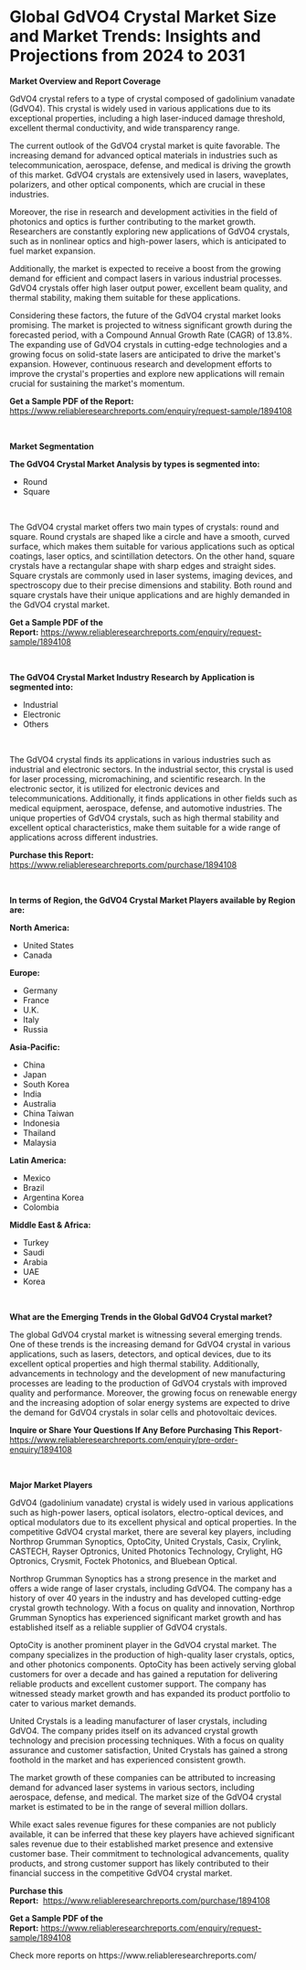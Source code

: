 <p><h1>Global GdVO4 Crystal Market Size and Market Trends: Insights and Projections from 2024 to 2031</h1></p><p><strong>Market Overview and Report Coverage</strong></p>
<p><p>GdVO4 crystal refers to a type of crystal composed of gadolinium vanadate (GdVO4). This crystal is widely used in various applications due to its exceptional properties, including a high laser-induced damage threshold, excellent thermal conductivity, and wide transparency range.</p><p>The current outlook of the GdVO4 crystal market is quite favorable. The increasing demand for advanced optical materials in industries such as telecommunication, aerospace, defense, and medical is driving the growth of this market. GdVO4 crystals are extensively used in lasers, waveplates, polarizers, and other optical components, which are crucial in these industries.</p><p>Moreover, the rise in research and development activities in the field of photonics and optics is further contributing to the market growth. Researchers are constantly exploring new applications of GdVO4 crystals, such as in nonlinear optics and high-power lasers, which is anticipated to fuel market expansion.</p><p>Additionally, the market is expected to receive a boost from the growing demand for efficient and compact lasers in various industrial processes. GdVO4 crystals offer high laser output power, excellent beam quality, and thermal stability, making them suitable for these applications.</p><p>Considering these factors, the future of the GdVO4 crystal market looks promising. The market is projected to witness significant growth during the forecasted period, with a Compound Annual Growth Rate (CAGR) of 13.8%. The expanding use of GdVO4 crystals in cutting-edge technologies and a growing focus on solid-state lasers are anticipated to drive the market's expansion. However, continuous research and development efforts to improve the crystal's properties and explore new applications will remain crucial for sustaining the market's momentum.</p></p>
<p><strong>Get a Sample PDF of the Report:</strong> <a href="https://www.reliableresearchreports.com/enquiry/request-sample/1894108">https://www.reliableresearchreports.com/enquiry/request-sample/1894108</a></p>
<p>&nbsp;</p>
<p><strong>Market Segmentation</strong></p>
<p><strong>The GdVO4 Crystal Market Analysis by types is segmented into:</strong></p>
<p><ul><li>Round</li><li>Square</li></ul></p>
<p>&nbsp;</p>
<p><p>The GdVO4 crystal market offers two main types of crystals: round and square. Round crystals are shaped like a circle and have a smooth, curved surface, which makes them suitable for various applications such as optical coatings, laser optics, and scintillation detectors. On the other hand, square crystals have a rectangular shape with sharp edges and straight sides. Square crystals are commonly used in laser systems, imaging devices, and spectroscopy due to their precise dimensions and stability. Both round and square crystals have their unique applications and are highly demanded in the GdVO4 crystal market.</p></p>
<p><strong>Get a Sample PDF of the Report:</strong>&nbsp;<a href="https://www.reliableresearchreports.com/enquiry/request-sample/1894108">https://www.reliableresearchreports.com/enquiry/request-sample/1894108</a></p>
<p>&nbsp;</p>
<p><strong>The GdVO4 Crystal Market Industry Research by Application is segmented into:</strong></p>
<p><ul><li>Industrial</li><li>Electronic</li><li>Others</li></ul></p>
<p>&nbsp;</p>
<p><p>The GdVO4 crystal finds its applications in various industries such as industrial and electronic sectors. In the industrial sector, this crystal is used for laser processing, micromachining, and scientific research. In the electronic sector, it is utilized for electronic devices and telecommunications. Additionally, it finds applications in other fields such as medical equipment, aerospace, defense, and automotive industries. The unique properties of GdVO4 crystals, such as high thermal stability and excellent optical characteristics, make them suitable for a wide range of applications across different industries.</p></p>
<p><strong>Purchase this Report:</strong>&nbsp; <a href="https://www.reliableresearchreports.com/purchase/1894108">https://www.reliableresearchreports.com/purchase/1894108</a></p>
<p>&nbsp;</p>
<p><strong>In terms of Region, the GdVO4 Crystal Market Players available by Region are:</strong></p>
<p>
    <p> <strong> North America: </strong>
        <ul>
            <li>United States</li>
            <li>Canada</li>
        </ul>
        </p> 
    <p> <strong> Europe: </strong>
        <ul>
            <li>Germany</li>
            <li>France</li>
            <li>U.K.</li>
            <li>Italy</li>
            <li>Russia</li>
        </ul>
        </p> 
    <p> <strong> Asia-Pacific: </strong>
        <ul>
            <li>China</li>
            <li>Japan</li>
            <li>South Korea</li>
            <li>India</li>
            <li>Australia</li>
            <li>China Taiwan</li>
            <li>Indonesia</li>
            <li>Thailand</li>
            <li>Malaysia</li>
        </ul>
        </p> 
    <p> <strong> Latin America: </strong>
        <ul>
            <li>Mexico</li>
            <li>Brazil</li>
            <li>Argentina Korea</li>
            <li>Colombia</li>
        </ul>
        </p> 
    <p> <strong> Middle East & Africa: </strong>
        <ul>
            <li>Turkey</li>
            <li>Saudi</li>
            <li>Arabia</li>
            <li>UAE</li>
            <li>Korea</li>
        </ul>
    </p>
    </p>
<p>&nbsp;</p>
<p><strong>What are the Emerging Trends in the Global GdVO4 Crystal market?</strong></p>
<p><p>The global GdVO4 crystal market is witnessing several emerging trends. One of these trends is the increasing demand for GdVO4 crystal in various applications, such as lasers, detectors, and optical devices, due to its excellent optical properties and high thermal stability. Additionally, advancements in technology and the development of new manufacturing processes are leading to the production of GdVO4 crystals with improved quality and performance. Moreover, the growing focus on renewable energy and the increasing adoption of solar energy systems are expected to drive the demand for GdVO4 crystals in solar cells and photovoltaic devices.</p></p>
<p><strong>Inquire or Share Your Questions If Any Before Purchasing This Report</strong>- <a href="https://www.reliableresearchreports.com/enquiry/pre-order-enquiry/1894108">https://www.reliableresearchreports.com/enquiry/pre-order-enquiry/1894108</a></p>
<p>&nbsp;</p>
<p><strong>Major Market Players</strong></p>
<p><p>GdVO4 (gadolinium vanadate) crystal is widely used in various applications such as high-power lasers, optical isolators, electro-optical devices, and optical modulators due to its excellent physical and optical properties. In the competitive GdVO4 crystal market, there are several key players, including Northrop Grumman Synoptics, OptoCity, United Crystals, Casix, Crylink, CASTECH, Rayser Optronics, United Photonics Technology, Crylight, HG Optronics, Crysmit, Foctek Photonics, and Bluebean Optical.</p><p>Northrop Grumman Synoptics has a strong presence in the market and offers a wide range of laser crystals, including GdVO4. The company has a history of over 40 years in the industry and has developed cutting-edge crystal growth technology. With a focus on quality and innovation, Northrop Grumman Synoptics has experienced significant market growth and has established itself as a reliable supplier of GdVO4 crystals.</p><p>OptoCity is another prominent player in the GdVO4 crystal market. The company specializes in the production of high-quality laser crystals, optics, and other photonics components. OptoCity has been actively serving global customers for over a decade and has gained a reputation for delivering reliable products and excellent customer support. The company has witnessed steady market growth and has expanded its product portfolio to cater to various market demands.</p><p>United Crystals is a leading manufacturer of laser crystals, including GdVO4. The company prides itself on its advanced crystal growth technology and precision processing techniques. With a focus on quality assurance and customer satisfaction, United Crystals has gained a strong foothold in the market and has experienced consistent growth.</p><p>The market growth of these companies can be attributed to increasing demand for advanced laser systems in various sectors, including aerospace, defense, and medical. The market size of the GdVO4 crystal market is estimated to be in the range of several million dollars.</p><p>While exact sales revenue figures for these companies are not publicly available, it can be inferred that these key players have achieved significant sales revenue due to their established market presence and extensive customer base. Their commitment to technological advancements, quality products, and strong customer support has likely contributed to their financial success in the competitive GdVO4 crystal market.</p></p>
<p><strong>Purchase this Report:</strong>&nbsp;&nbsp;<a href="https://www.reliableresearchreports.com/purchase/1894108">https://www.reliableresearchreports.com/purchase/1894108</a></p>
<p></p>
<p><strong>Get a Sample PDF of the Report:</strong>&nbsp;<a href="https://www.reliableresearchreports.com/enquiry/request-sample/1894108">https://www.reliableresearchreports.com/enquiry/request-sample/1894108</a></p>
<p>Check more reports on https://www.reliableresearchreports.com/</p>